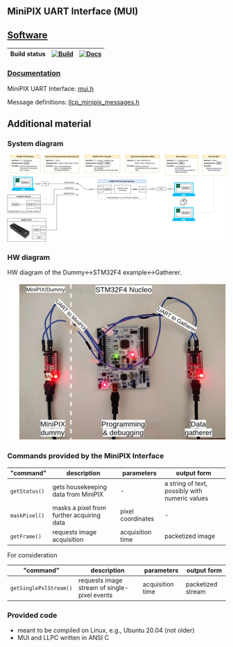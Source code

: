 ## MiniPIX UART Interface (MUI)

## [Software](https://github.com/klaxalk/tpx_lunar_lander/tree/master/software)

| Build status | [![Build](https://github.com/klaxalk/minipix_uart_interface/workflows/Build/badge.svg)](https://github.com/klaxalk/minipix_uart_interface/actions) | [![Docs](https://github.com/klaxalk/minipix_uart_interface/workflows/Docs/badge.svg)](https://github.com/klaxalk/minipix_uart_interface/actions) |
|--------------|----------------------------------------------------------------------------------------------------------------------------------------------------|--------------------------------------------------------------------------------------------------------------------------------------------------|

### [Documentation](https://klaxalk.github.io/minipix_uart_interface/)

MiniPIX UART Interface: [mui.h](https://klaxalk.github.io/minipix_uart_interface/mui_2include_2mui_8h.html)

Message definitions: [llcp_minipix_messages.h](https://klaxalk.github.io/minipix_uart_interface/mui_2include_2llcp_2llcp__minipix__messages_8h.html)

## Additional material

### System diagram

[![](./fig/diagram.png)](./fig/diagram.pdf)

### HW diagram

HW diagram of the Dummy<->STM32F4 example<->Gatherer.

![](fig/hw_diagram_labels.png)

### Commands provided by the MiniPIX Interface

| "command"        | description                               | parameters            | output form                                    |
|------------------|-------------------------------------------|-----------------------|------------------------------------------------|
| `getStatus()`    | gets housekeeping data from MiniPIX       | -                     | a string of text, possibly with numeric values |
| `maskPixel()`    | masks a pixel from further acquiring data | pixel coordinates     | -                                              |
| `getFrame()`     | requests image acquisition                | acquisition time      | packetized image                               |

For consideration

| "command"              | description                                  | parameters       | output form       |
|------------------------|----------------------------------------------|------------------|-------------------|
| `getSinglePxlStream()` | requests image stream of single-pixel events | acquisition time | packetized stream |

### Provided code

* meant to be compiled on Linux, e.g., Ubuntu 20.04 (not older)
* MUI and LLPC written in ANSI C
